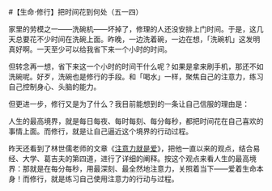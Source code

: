 #【生命⋅修行】把时间花到何处（五一四）

家里的劳模之一——洗碗机——坏掉了，修理的人还没安排上门时间。于是，这几天总要花不少时间在洗碗上面。昨晚，一边洗着碗，一边在想，「洗碗机」这发明真好啊。一天至少可以给我省下来一个小时的时间。

但转念再一想，省下来这一个小时的时间干什么呢？如果是拿来刷手机，那还不如洗碗呢。好歹，洗碗也是修行的手段。和「喝水」一样，聚焦自己的注意力，练习自己控制身心、头脑的能力。

但更进一步，修行又是为了什么？我目前能想到的一条让自己信服的理由是：

人生的最高境界，就是每日每夜、每时每刻、每分每秒，都把时间花在自己喜欢的事情上面。而修行，就是让自己逼近这个境界的行动过程。

昨天还看到了林世儒老师的文章《[注意力就是爱](http://www.samasati.org/示如網誌/注意力就是愛-林世儒/)》，把他一直以来的观点，结合易经、大学、葛吉夫的第四道，进行了详细的阐释。按这个观点来看人生的最高境界：那就是在每分每秒，用最深刻、最全然地注意力，关照着当下——爱着生命本身！而修行，就是练习自己使用注意力的行动与过程。

